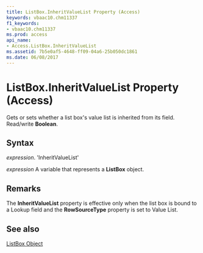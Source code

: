 ```yaml
---
title: ListBox.InheritValueList Property (Access)
keywords: vbaac10.chm11337
f1_keywords:
- vbaac10.chm11337
ms.prod: access
api_name:
- Access.ListBox.InheritValueList
ms.assetid: 7b5e0af5-4648-ff09-04a6-25b050dc1861
ms.date: 06/08/2017
---
```



# ListBox.InheritValueList Property (Access)

Gets or sets whether a list box's value list is inherited from its field. Read/write  **Boolean**.


## Syntax

 _expression_. 'InheritValueList'

 _expression_ A variable that represents a **ListBox** object.


## Remarks

The  **InheritValueList** property is effective only when the list box is bound to a Lookup field and the **RowSourceType** property is set to Value List.


## See also


[ListBox Object](Access.ListBox.md)

